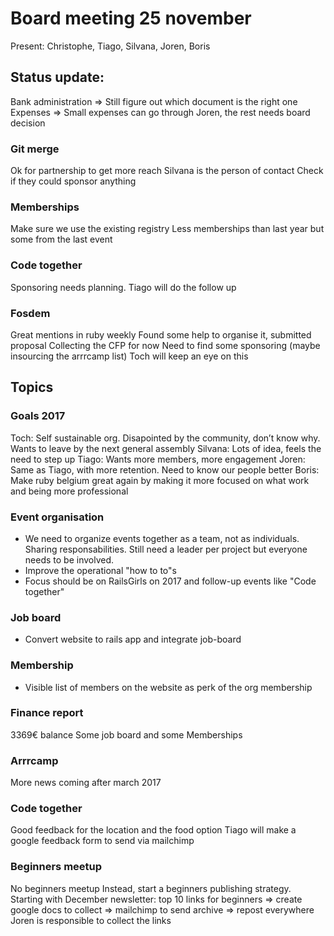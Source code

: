 # Board meeting 25 november

Present: Christophe, Tiago, Silvana, Joren, Boris

## Status update:

Bank administration => Still figure out which document is the right one
Expenses => Small expenses can go through Joren, the rest needs board decision

### Git merge

Ok for partnership to get more reach
Silvana is the person of contact
Check if they could sponsor anything

### Memberships

Make sure we use the existing registry
Less memberships than last year but some from the last event

### Code together

Sponsoring needs planning. Tiago will do the follow up

### Fosdem

Great mentions in ruby weekly
Found some help to organise it, submitted proposal
Collecting the CFP for now
Need to find some sponsoring (maybe insourcing the arrrcamp list)
Toch will keep an eye on this


## Topics

### Goals 2017

Toch: Self sustainable org. Disapointed by the community, don’t know why. Wants to leave by the next general assembly
Silvana: Lots of idea, feels the need to step up
Tiago: Wants more members, more engagement
Joren: Same as Tiago, with more retention. Need to know our people better
Boris: Make ruby belgium great again by making it more focused on what work and being more professional

### Event organisation
- We need to organize events together as a team, not as individuals. Sharing responsabilities. Still need a leader per project but everyone needs to be involved.
- Improve the operational "how to to"s
- Focus should be on RailsGirls on 2017 and follow-up events like "Code together"

### Job board
- Convert website to rails app and integrate job-board

### Membership
- Visible list of members on the website as perk of the org membership  

### Finance report

3369€ balance
Some job board and some Memberships

### Arrrcamp

More news coming after march 2017

### Code together

Good feedback for the location and the food option
Tiago will make a google feedback form to send via mailchimp

### Beginners meetup

No beginners meetup
Instead, start a beginners publishing strategy.
Starting with December newsletter: top 10 links for beginners
=> create google docs to collect
=> mailchimp to send archive
=> repost everywhere
Joren is responsible to collect the links
